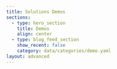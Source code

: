 ```yaml
---
title: Solutions Demos
sections:
  - type: hero_section
    title: Demos
    align: center
  - type: blog_feed_section
    show_recent: false
    category: data/categories/demo.yaml
layout: advanced
---
```

